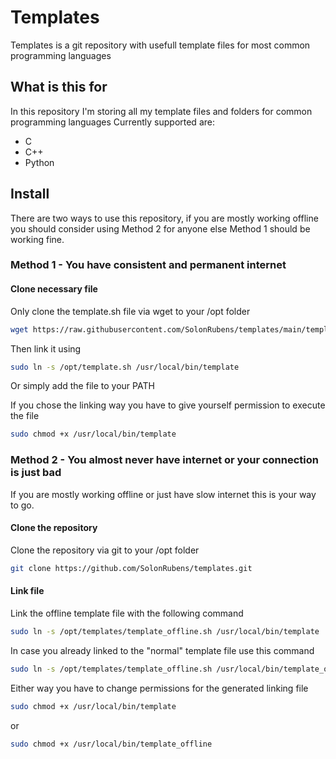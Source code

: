 # Templates

Templates is a git repository with usefull template files for most common programming languages

## What is this for

In this repository I'm storing all my template files and folders for common programming languages
Currently supported are:
- C
- C++
- Python

## Install

There are two ways to use this repository, if you are mostly working offline you should consider using Method 2 for anyone else Method 1 should be working fine.

### Method 1 - You have consistent and permanent internet

#### Clone necessary file

Only clone the template.sh file via wget to your /opt folder
```bash
wget https://raw.githubusercontent.com/SolonRubens/templates/main/template.sh
```

Then link it using
```bash
sudo ln -s /opt/template.sh /usr/local/bin/template
```
Or simply add the file to your PATH

If you chose the linking way you have to give yourself permission to execute the file
```bash
sudo chmod +x /usr/local/bin/template
```

### Method 2 - You almost never have internet or your connection is just bad

If you are mostly working offline or just have slow internet this is your way to go.

#### Clone the repository

Clone the repository via git to your /opt folder
```bash
git clone https://github.com/SolonRubens/templates.git
```

#### Link file

Link the offline template file with the following command
```bash
sudo ln -s /opt/templates/template_offline.sh /usr/local/bin/template
```

In case you already linked to the "normal" template file use this command
```bash
sudo ln -s /opt/templates/template_offline.sh /usr/local/bin/template_offline
```

Either way you have to change permissions for the generated linking file
```bash
sudo chmod +x /usr/local/bin/template
```
or
```bash
sudo chmod +x /usr/local/bin/template_offline
```